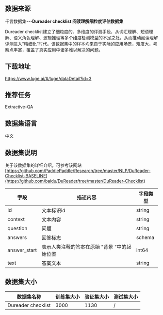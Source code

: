 ## 数据来源

千言数据集---**Dureader checklist 阅读理解细粒度评估数据集**

Dureader checklist建立了细粒度的、多维度的评测手段，从词汇理解、短语理解、语义角色理解、逻辑推理等多个维度检测模型的不足之处，从而推动阅读理解评测进入“精细化“时代。该数据集中的样本均来自于实际的应用场景，难度大，考察点丰富，覆盖了真实应用中诸多难以解决的问题。

## 下载地址

https://www.luge.ai/#/luge/dataDetail?id=3

## 推荐任务

Extractive-QA

## 数据集语言

中文

## 数据集说明

关于该数据集的详细介绍，可参考该网站
[https://github.com/PaddlePaddle/Research/tree/master/NLP/DuReader-Checklist-BASELINE](https://github.com/baidu/DuReader/tree/master/DuReader-Checklist)

| 字段         | 描述内容                                     | 字段类型 |
| ------------ | -------------------------------------------- | -------- |
| id           | 文本标识id                                   | string   |
| context      | 文本内容                                     | string   |
| question     | 问题                                         | string   |
| answers      | 回答标志                                     | schema   |
| answer_start | 表示人类注释的答案在原始 "背景 "中的起始位置 | int64    |
| text         | 答案文本                                     | string   |

## 数据集大小

| 数据集名称         | 训练集大小 | 验证集大小 | 测试集大小 |
| ------------------ | ---------- | ---------- | ---------- |
| Dureader checklist | 3000       | 1130       | /          |


